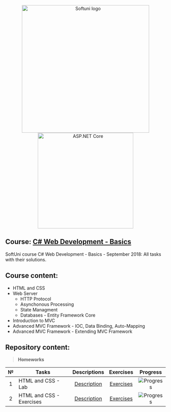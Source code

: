 <p align="center">
	<a href="https://softuni.bg/"><img src="https://www.jobs.bg/assets/logo/2017-09-01/b_6e048c01c340d967f2a6e540e9825d46.png" alt="Softuni logo" width="400" align="center"></a>
	<a href="https://www.asp.net/"><img src="https://codeopinion.com/wp-content/uploads/2018/07/Bitmap-MEDIUM_ASP.NET-Core-Logo_2colors_Square_RGB.png" alt="ASP.NET Core" width="300" align="center"></a>
<p>

## Course: [C# Web Development - Basics](https://softuni.bg/trainings/2086/csharp-web-development-basics-september-2018)
SoftUni course C# Web Development - Basics - September 2018: All tasks with their solutions.

## Course content:
- HTML and CSS
- Web Server
	- HTTP Protocol
	- Asynchonous Processing
	- State Managment
	- Databases - Entity Framework Core
- Introduction to MVC
- Advanced MVC Framework - IOC, Data Binding, Auto-Mapping
- Advanced MVC Framework - Extending MVC Framework

## Repository content:

> **Homeworks**

№	|Tasks										|Descriptions																										|Exercises																												|Progress																														
:--:|-------------------------------------------|:-----------------------------------------------------------------------------------------------------------------:|:---------------------------------------------------------------------------------------------------------------------:|:---------------:
1	|HTML and CSS - Lab							|[Description](https://github.com/dobroslav-atanasov/CSharp-Web-Development-Basics/tree/master/Resources)			|[Exercises](https://github.com/dobroslav-atanasov/CSharp-Web-Development-Basics/tree/master/01.HTMLandCSS-Lab)			|![Progress](http://progressed.io/bar/100?title=completed)
2	|HTML and CSS - Exercises					|[Description](https://github.com/dobroslav-atanasov/CSharp-Web-Development-Basics/tree/master/Resources)			|[Exercises](https://github.com/dobroslav-atanasov/CSharp-Web-Development-Basics/tree/master/02.HTMLandCSS-Exercises)	|![Progress](http://progressed.io/bar/0)
